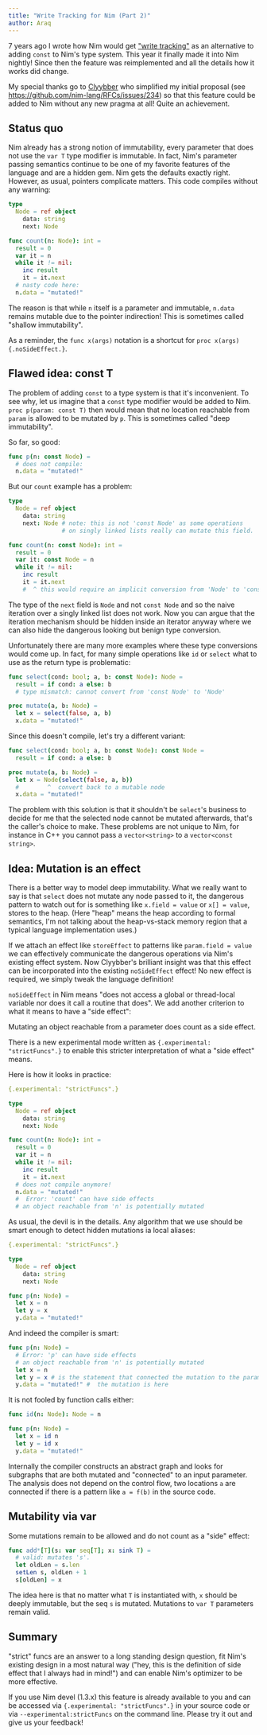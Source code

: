 ```yaml
---
title: "Write Tracking for Nim (Part 2)"
author: Araq
---
```


7 years ago I wrote how Nim would get ["write
tracking"](https://nim-lang.org/araq/writetracking.html)
as an alternative to adding `const` to Nim's type system.
This year it finally made it into Nim nightly!
Since then the feature was reimplemented and all the details how it works did change.

My special thanks go to [Clyybber](https://github.com/Clyybber) who
simplified my initial proposal (see
<https://github.com/nim-lang/RFCs/issues/234>) so that this feature
could be added to Nim without any new pragma at all! Quite an
achievement.


Status quo
----------

Nim already has a strong notion of immutability, every parameter that
does not use the `var T` type modifier is immutable.
In fact, Nim's parameter passing semantics continue to be one of my
favorite features of the language and are a hidden gem.
Nim gets the defaults exactly right.
However, as usual, pointers complicate matters.
This code compiles without any warning:

```nim
type
  Node = ref object
    data: string
    next: Node

func count(n: Node): int =
  result = 0
  var it = n
  while it != nil:
    inc result
    it = it.next
  # nasty code here:
  n.data = "mutated!"
```

The reason is that while `n` itself is a parameter and immutable, `n.data`
remains mutable due to the pointer indirection! This is sometimes called
"shallow immutability".

As a reminder, the `func x(args)` notation is a shortcut for
`proc x(args) {.noSideEffect.}`.


Flawed idea: const T
--------------------

The problem of adding `const` to a type system is that it's inconvenient.
To see why, let us imagine that a `const` type modifier would be added to Nim.
`proc p(param: const T)` then would mean that no location reachable from
`param` is allowed to be mutated by `p`.
This is sometimes called "deep immutability".

So far, so good:

```nim
func p(n: const Node) =
  # does not compile:
  n.data = "mutated!"
```

But our `count` example has a problem:

```nim
type
  Node = ref object
    data: string
    next: Node # note: this is not 'const Node' as some operations
               # on singly linked lists really can mutate this field.

func count(n: const Node): int =
  result = 0
  var it: const Node = n
  while it != nil:
    inc result
    it = it.next
    #  ^ this would require an implicit conversion from 'Node' to 'const Node'!
```

The type of the `next` field is `Node` and not `const Node` and so the naive
iteration over a singly linked list does not work.
Now you can argue that the iteration mechanism should be hidden inside an
iterator anyway where we can also hide the dangerous looking but benign type conversion.

Unfortunately there are many more examples where these type conversions would come up.
In fact, for many simple operations like `id` or `select` what to use as the
return type is problematic:

```nim
func select(cond: bool; a, b: const Node): Node =
  result = if cond: a else: b
  # type mismatch: cannot convert from 'const Node' to 'Node'

proc mutate(a, b: Node) =
  let x = select(false, a, b)
  x.data = "mutated!"
```

Since this doesn't compile, let's try a different variant:

```nim
func select(cond: bool; a, b: const Node): const Node =
  result = if cond: a else: b

proc mutate(a, b: Node) =
  let x = Node(select(false, a, b))
  #        ^  convert back to a mutable node
  x.data = "mutated!"
```

The problem with this solution is that it shouldn't be `select`'s business to
decide for me that the selected node cannot be mutated afterwards, that's the
caller's choice to make.
These problems are not unique to Nim, for instance in C++ you cannot pass a
`vector<string>` to a `vector<const string>`.


Idea: Mutation is an effect
---------------------------

There is a better way to model deep immutability.
What we really want to say is that `select` does not mutate any node passed
to it, the dangerous pattern to watch out for is something like
`x.field = value` or `x[] = value`, stores to the heap.
(Here "heap" means the heap according to formal semantics, I'm not talking about
the heap-vs-stack memory region that a typical language implementation uses.)

If we attach an effect like `storeEffect` to patterns like `param.field = value`
we can effectively communicate the dangerous operations via Nim's existing
effect system.
Now Clyybber's brilliant insight was that this effect can be incorporated into
the existing `noSideEffect` effect!
No new effect is required, we simply tweak the language definition!

`noSideEffect` in Nim means "does not access a global or thread-local variable
nor does it call a routine that does".
We add another criterion to what it means to have a "side effect":

Mutating an object reachable from a parameter does count as a side effect.

There is a new experimental mode written as `{.experimental: "strictFuncs".}`
to enable this stricter interpretation of what a "side effect" means.

Here is how it looks in practice:

```nim
{.experimental: "strictFuncs".}

type
  Node = ref object
    data: string
    next: Node

func count(n: Node): int =
  result = 0
  var it = n
  while it != nil:
    inc result
    it = it.next
  # does not compile anymore!
  n.data = "mutated!"
  #  Error: 'count' can have side effects
  # an object reachable from 'n' is potentially mutated
```

As usual, the devil is in the details.
Any algorithm that we use should be smart enough to detect hidden mutations 
ia local aliases:

```nim
{.experimental: "strictFuncs".}

type
  Node = ref object
    data: string
    next: Node

func p(n: Node) =
  let x = n
  let y = x
  y.data = "mutated!"
```

And indeed the compiler is smart:

```nim
func p(n: Node) =
  # Error: 'p' can have side effects
  # an object reachable from 'n' is potentially mutated
  let x = n
  let y = x # is the statement that connected the mutation to the parameter
  y.data = "mutated!" #  the mutation is here
```

It is not fooled by function calls either:

```nim
func id(n: Node): Node = n

func p(n: Node) =
  let x = id n
  let y = id x
  y.data = "mutated!"
```

Internally the compiler constructs an abstract graph and looks for
subgraphs that are both mutated and "connected" to an input parameter.
The analysis does not depend on the control flow, two locations
`a` are connected if there is a pattern like `a = f(b)` in the source code.


Mutability via var
------------------

Some mutations remain to be allowed and do not count as a "side" effect:

```nim
func add*[T](s: var seq[T]; x: sink T) =
  # valid: mutates 's'.
  let oldLen = s.len
  setLen s, oldLen + 1
  s[oldLen] = x
```

The idea here is that no matter what `T` is instantiated with, `x` should be
deeply immutable, but the seq `s` is mutated.
Mutations to `var T` parameters remain valid.


Summary
-------

"strict" funcs are an answer to a long standing design question, fit
Nim's existing design in a most natural way ("hey, this is the
definition of side effect that I always had in mind!") and can enable
Nim's optimizer to be more effective.

If you use Nim devel (1.3.x) this feature is already available to you
and can be accessed via `{.experimental: "strictFuncs".}`
in your source code or via `--experimental:strictFuncs` on the command line.
Please try it out and give us your feedback!
